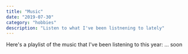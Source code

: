 ```yaml
---
title: "Music"
date: "2019-07-30"
category: "hobbies"
description: "Listen to what I've been listnening to lately"
---
```

Here's a playlist of the music that I've been listening to this year:
... soon
